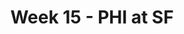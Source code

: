 ---
layout: game
title: Week 15 - PHI at SF
season: 2001
game_id: 2001_15_PHI_SF
away_team: PHI
home_team: SF
---